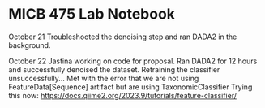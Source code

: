 # MICB 475 Lab Notebook

October 21
Troubleshooted the denoising step and ran DADA2 in the background.

October 22
Jastina working on code for proposal.
Ran DADA2 for 12 hours and successfully denoised the dataset.
Retraining the classifier unsuccessfully... 
Met with the error that we are not using FeatureData[Sequence] artifact but are using TaxonomicClassifier
Trying this now: https://docs.qiime2.org/2023.9/tutorials/feature-classifier/ 